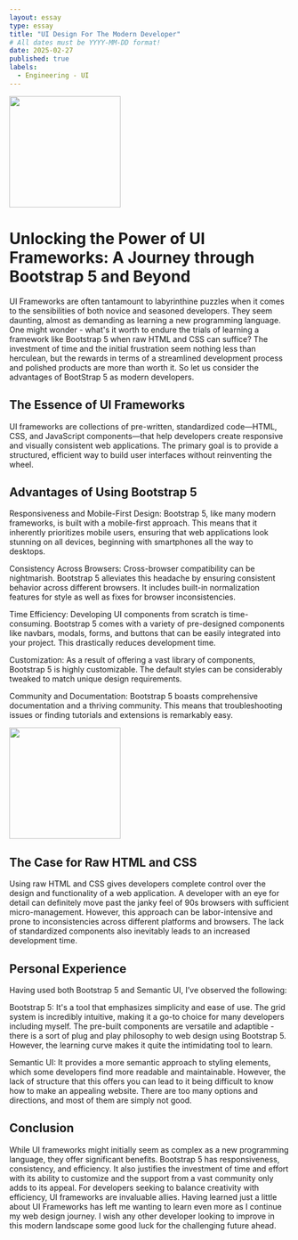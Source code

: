 ```yaml
---
layout: essay
type: essay
title: "UI Design For The Modern Developer"
# All dates must be YYYY-MM-DD format!
date: 2025-02-27
published: true
labels:
  - Engineering - UI 
---
```


<img width="200px" class="rounded float-start pe-4" src="../img/bootstrap.jpg">

# Unlocking the Power of UI Frameworks: A Journey through Bootstrap 5 and Beyond

UI Frameworks are often tantamount to labyrinthine puzzles when it comes to the sensibilities of both novice and seasoned developers. They seem daunting, almost as demanding as learning a new programming language. One might wonder - what's it worth to endure the trials of learning a framework like Bootstrap 5 when raw HTML and CSS can suffice? The investment of time and the initial frustration seem nothing less than herculean, but the rewards in terms of a streamlined development process and polished products are more than worth it. So let us consider the advantages of BootStrap 5 as modern developers. 

## The Essence of UI Frameworks
UI frameworks are collections of pre-written, standardized code—HTML, CSS, and JavaScript components—that help developers create responsive and visually consistent web applications. The primary goal is to provide a structured, efficient way to build user interfaces without reinventing the wheel.

## Advantages of Using Bootstrap 5
Responsiveness and Mobile-First Design: Bootstrap 5, like many modern frameworks, is built with a mobile-first approach. This means that it inherently prioritizes mobile users, ensuring that web applications look stunning on all devices, beginning with smartphones all the way to desktops.

Consistency Across Browsers: Cross-browser compatibility can be nightmarish. Bootstrap 5 alleviates this headache by ensuring consistent behavior across different browsers. It includes built-in normalization features for style as well as fixes for browser inconsistencies.

Time Efficiency: Developing UI components from scratch is time-consuming. Bootstrap 5 comes with a variety of pre-designed components like navbars, modals, forms, and buttons that can be easily integrated into your project. This drastically reduces development time.

Customization: As a result of offering a vast library of components, Bootstrap 5 is highly customizable. The default styles can be considerably tweaked to match unique design requirements. 

Community and Documentation: Bootstrap 5 boasts comprehensive documentation and a thriving community. This means that troubleshooting issues or finding tutorials and extensions is remarkably easy.

<img width="200px" class="rounded float-start pe-4" src="../img/HTML.jpg">

## The Case for Raw HTML and CSS
Using raw HTML and CSS gives developers complete control over the design and functionality of a web application. A developer with an eye for detail can definitely move past the janky feel of 90s browsers with sufficient micro-management. However, this approach can be labor-intensive and prone to inconsistencies across different platforms and browsers. The lack of standardized components also inevitably leads to an increased development time.

## Personal Experience
Having used both Bootstrap 5 and Semantic UI, I’ve observed the following:

Bootstrap 5: It's a tool that emphasizes simplicity and ease of use. The grid system is incredibly intuitive, making it a go-to choice for many developers including myself. The pre-built components are versatile and adaptible - there is a sort of plug and play philosophy to web design using Bootstrap 5. However, the learning curve makes it quite the intimidating tool to learn.

Semantic UI: It provides a more semantic approach to styling elements, which some developers find more readable and maintainable. However, the lack of structure that this offers you can lead to it being difficult to know how to make an appealing website. There are too many options and directions, and most of them are simply not good. 

## Conclusion
While UI frameworks might initially seem as complex as a new programming language, they offer significant benefits. Bootstrap 5 has responsiveness, consistency, and efficiency. It also justifies the investment of time and effort with its ability to customize and the support from a vast community only adds to its appeal. For developers seeking to balance creativity with efficiency, UI frameworks are invaluable allies. Having learned just a little about UI Frameworks has left me wanting to learn even more as I continue my web design journey. I wish any other developer looking to improve in this modern landscape some good luck for the challenging future ahead. 

